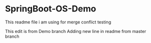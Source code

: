 # SpringBoot-OS-Demo


This readme file i am using for merge conflict testing

This edit is from Demo branch
Adding new line in readme from master branch

